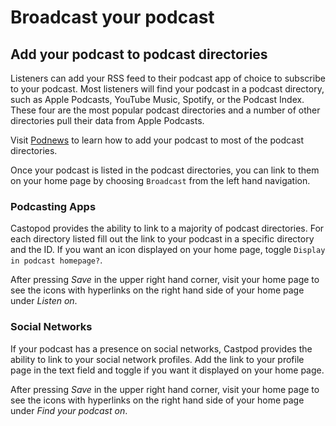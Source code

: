 # Broadcast your podcast

## Add your podcast to podcast directories

Listeners can add your RSS feed to their podcast app of choice to subscribe to your podcast.  Most listeners will 
find your podcast in a podcast directory, such as Apple Podcasts, YouTube Music, Spotify, or the Podcast Index. 
These four are the most popular podcast directories and a number of other directories pull their data from Apple 
Podcasts.

Visit [Podnews](https://podnews.net/article/all-the-podcast-directories) to learn how to add your podcast to 
most of the podcast directories.

Once your podcast is listed in the podcast directories, you can link to them on your home page by choosing 
`Broadcast` from the left hand navigation.

### Podcasting Apps

Castopod provides the ability to link to a majority of podcast directories.  For each directory listed fill out 
the link to your podcast in a specific directory and the ID.  If you want an icon displayed on your home page, 
toggle `Display in podcast homepage?`.

After pressing *Save* in the upper right hand corner, visit your home page to see the icons with hyperlinks 
on the right hand side of your home page under *Listen on*.

### Social Networks

If your podcast has a presence on social networks, Castpod provides the ability to link to your social network 
profiles.  Add the link to your profile page in the text field and toggle if you want it displayed on your 
home page.

After pressing *Save* in the upper right hand corner, visit your home page to see the icons with hyperlinks 
on the right hand side of your home page under *Find your podcast on*.